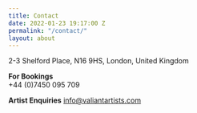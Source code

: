 ```yaml
---
title: Contact
date: 2022-01-23 19:17:00 Z
permalink: "/contact/"
layout: about
---
```


2-3 Shelford Place, N16 9HS, London, United Kingdom

**For Bookings**\
\+44 (0)7450 095 709

**Artist Enquiries**
info@valiantartists.com